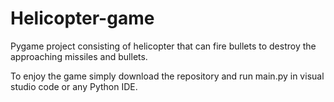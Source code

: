 # Helicopter-game
Pygame project consisting of helicopter that can fire bullets to destroy the approaching missiles and bullets.

To enjoy the game simply download the repository and run main.py in visual studio code or any Python IDE.
